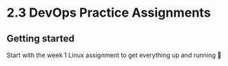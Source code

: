 # 2.3 DevOps Practice Assignments



## Getting started

Start with the week 1 Linux assignment to get everything up and running 🚀
